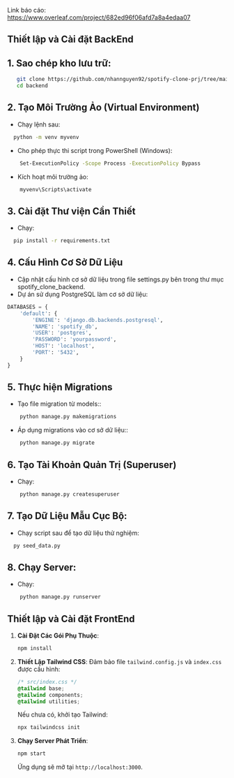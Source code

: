 Link báo cáo: https://www.overleaf.com/project/682ed96f06afd7a8a4edaa07
## Thiết lập và Cài đặt BackEnd
## 1. Sao chép kho lưu trữ:
```bash
   git clone https://github.com/nhannguyen92/spotify-clone-prj/tree/main.git
   cd backend
   ```
## 2. Tạo Môi Trường Ảo (Virtual Environment)
- Chạy lệnh sau:
  
```bash
  python -m venv myvenv
```
- Cho phép thực thi script trong PowerShell (Windows):
```bash
    Set-ExecutionPolicy -Scope Process -ExecutionPolicy Bypass
```
- Kích hoạt môi trường ảo:
```bash
    myvenv\Scripts\activate
```
## 3. Cài đặt Thư viện Cần Thiết
- Chạy:
```bash
  pip install -r requirements.txt
```
## 4. Cấu Hình Cơ Sở Dữ Liệu
- Cập nhật cấu hình cơ sở dữ liệu trong file settings.py bên trong thư mục spotify_clone_backend.
- Dự án sử dụng PostgreSQL làm cơ sở dữ liệu:
```python
DATABASES = {
    'default': {
        'ENGINE': 'django.db.backends.postgresql',
        'NAME': 'spotify_db',
        'USER': 'postgres',
        'PASSWORD': 'yourpassword',
        'HOST': 'localhost',
        'PORT': '5432',
    }
}
```
## 5. Thực hiện Migrations
- Tạo file migration từ models::
```bash
    python manage.py makemigrations
```
- Áp dụng migrations vào cơ sở dữ liệu::
```bash
    python manage.py migrate
```
## 6. Tạo Tài Khoản Quản Trị (Superuser)
- Chạy:
```bash
    python manage.py createsuperuser
```
## 7. Tạo Dữ Liệu Mẫu Cục Bộ:
- Chạy script sau để tạo dữ liệu thử nghiệm:
```bash
  py seed_data.py
```
## 8. Chạy Server:
- Chạy:
```bash
    python manage.py runserver
```
## Thiết lập và Cài đặt FrontEnd
1. **Cài Đặt Các Gói Phụ Thuộc**:
   ```bash
   npm install
   ```
2. **Thiết Lập Tailwind CSS**:
   Đảm bảo file `tailwind.config.js` và `index.css` được cấu hình:
   ```css
   /* src/index.css */
   @tailwind base;
   @tailwind components;
   @tailwind utilities;
   ```
   Nếu chưa có, khởi tạo Tailwind:
   ```bash
   npx tailwindcss init
   ```

3. **Chạy Server Phát Triển**:
   ```bash
   npm start
   ```
   Ứng dụng sẽ mở tại `http://localhost:3000`.
